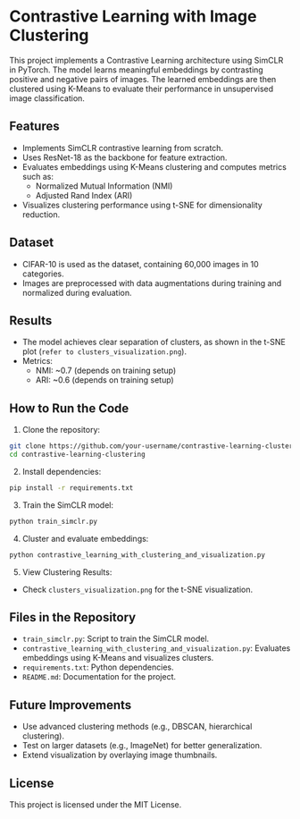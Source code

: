 # Contrastive Learning with Image Clustering
This project implements a Contrastive Learning architecture using SimCLR in PyTorch. The model learns meaningful embeddings by contrasting positive and negative pairs of images. The learned embeddings are then clustered using K-Means to evaluate their performance in unsupervised image classification.

## Features
* Implements SimCLR contrastive learning from scratch.
* Uses ResNet-18 as the backbone for feature extraction.
* Evaluates embeddings using K-Means clustering and computes metrics such as:
    *  Normalized Mutual Information (NMI)
    * Adjusted Rand Index (ARI)
* Visualizes clustering performance using t-SNE for dimensionality reduction.

## Dataset
* CIFAR-10 is used as the dataset, containing 60,000 images in 10 categories.
* Images are preprocessed with data augmentations during training and normalized during evaluation.

## Results
* The model achieves clear separation of clusters, as shown in the t-SNE plot (`refer to clusters_visualization.png`).
* Metrics:
    * NMI: ~0.7 (depends on training setup)
    * ARI: ~0.6 (depends on training setup)


## How to Run the Code

1. Clone the repository:

```bash
git clone https://github.com/your-username/contrastive-learning-clustering.git
cd contrastive-learning-clustering
```

2. Install dependencies:

```bash
pip install -r requirements.txt
```

3. Train the SimCLR model:

```bash
python train_simclr.py
```

4. Cluster and evaluate embeddings:

```bash
python contrastive_learning_with_clustering_and_visualization.py
```

5. View Clustering Results:
* Check `clusters_visualization.png` for the t-SNE visualization.

## Files in the Repository
* `train_simclr.py`: Script to train the SimCLR model.
* `contrastive_learning_with_clustering_and_visualization.py`: Evaluates embeddings using K-Means and visualizes clusters.
* `requirements.txt`: Python dependencies.
* `README.md`: Documentation for the project.


## Future Improvements
* Use advanced clustering methods (e.g., DBSCAN, hierarchical clustering).
* Test on larger datasets (e.g., ImageNet) for better generalization.
* Extend visualization by overlaying image thumbnails.

## License
This project is licensed under the MIT License.
